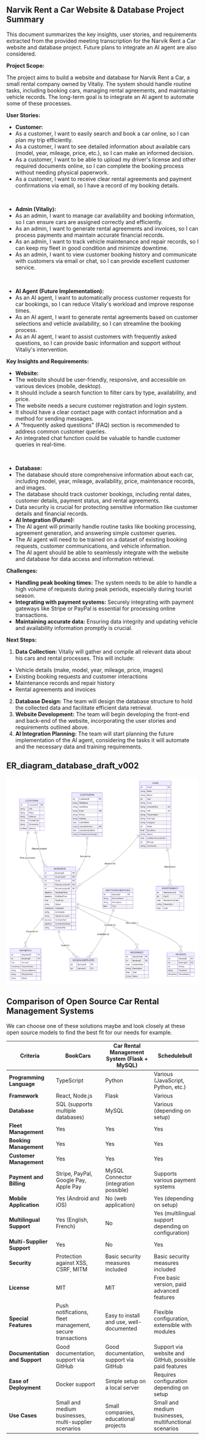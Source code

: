 ## Narvik Rent a Car Website & Database Project Summary

This document summarizes the key insights, user stories, and requirements extracted from the provided meeting transcription for the Narvik Rent a Car website and database project. Future plans to integrate an AI agent are also considered.

**Project Scope:**

The project aims to build a website and database for Narvik Rent a Car, a small rental company owned by Vitaliy. The system should handle routine tasks, including booking cars, managing rental agreements, and maintaining vehicle records. The long-term goal is to integrate an AI agent to automate some of these processes.

**User Stories:**

* **Customer:**
* As a customer, I want to easily search and book a car online, so I can plan my trip efficiently.
* As a customer, I want to see detailed information about available cars (model, year, mileage, price, etc.), so I can make an informed decision.
* As a customer, I want to be able to upload my driver's license and other required documents online, so I can complete the booking process without needing physical paperwork.
* As a customer, I want to receive clear rental agreements and payment confirmations via email, so I have a record of my booking details.
<br>

* **Admin (Vitaliy):**
* As an admin, I want to manage car availability and booking information, so I can ensure cars are assigned correctly and efficiently.
* As an admin, I want to generate rental agreements and invoices, so I can process payments and maintain accurate financial records.
* As an admin, I want to track vehicle maintenance and repair records, so I can keep my fleet in good condition and minimize downtime.
* As an admin, I want to view customer booking history and communicate with customers via email or chat, so I can provide excellent customer service.
<br>
 
* **AI Agent (Future Implementation):**
* As an AI agent, I want to automatically process customer requests for car bookings, so I can reduce Vitaliy's workload and improve response times.
* As an AI agent, I want to generate rental agreements based on customer selections and vehicle availability, so I can streamline the booking process.
* As an AI agent, I want to assist customers with frequently asked questions, so I can provide basic information and support without Vitaliy's intervention.

**Key Insights and Requirements:**

* **Website:**
* The website should be user-friendly, responsive, and accessible on various devices (mobile, desktop).
* It should include a search function to filter cars by type, availability, and price.
* The website needs a secure customer registration and login system.
* It should have a clear contact page with contact information and a method for sending messages.
* A "frequently asked questions" (FAQ) section is recommended to address common customer queries.
* An integrated chat function could be valuable to handle customer queries in real-time.
<br>

* **Database:**
* The database should store comprehensive information about each car, including model, year, mileage, availability, price, maintenance records, and images.
* The database should track customer bookings, including rental dates, customer details, payment status, and rental agreements.
* Data security is crucial for protecting sensitive information like customer details and financial records.
* **AI Integration (Future):**
* The AI agent will primarily handle routine tasks like booking processing, agreement generation, and answering simple customer queries.
* The AI agent will need to be trained on a dataset of existing booking requests, customer communications, and vehicle information.
* The AI agent should be able to seamlessly integrate with the website and database for data access and information retrieval.

**Challenges:**

* **Handling peak booking times:** The system needs to be able to handle a high volume of requests during peak periods, especially during tourist season.
* **Integrating with payment systems:** Securely integrating with payment gateways like Stripe or PayPal is essential for processing online transactions.
* **Maintaining accurate data:** Ensuring data integrity and updating vehicle and availability information promptly is crucial.

**Next Steps:**

1. **Data Collection:** Vitaliy will gather and compile all relevant data about his cars and rental processes. This will include:
* Vehicle details (make, model, year, mileage, price, images)
* Existing booking requests and customer interactions
* Maintenance records and repair history
* Rental agreements and invoices
2. **Database Design:** The team will design the database structure to hold the collected data and facilitate efficient data retrieval.
3. **Website Development:** The team will begin developing the front-end and back-end of the website, incorporating the user stories and requirements outlined above.
4. **AI Integration Planning:** The team will start planning the future implementation of the AI agent, considering the tasks it will automate and the necessary data and training requirements.


## ER_diagram_database_draft_v002
![ER_diagram_database_draft_v002](ER_diagram_database_draft_v002.png)

## Comparison of Open Source Car Rental Management Systems

We can choose one of these solutions maybe and look closely at these open source models to find the best fit for our needs for example.

| **Criteria**                      | **BookCars**                                                | **Car Rental Management System (Flask + MySQL)**             | **Schedulebull**                                            |
|-----------------------------------|-------------------------------------------------------------|-------------------------------------------------------------|-------------------------------------------------------------|
| **Programming Language**          | TypeScript                                                  | Python                                                      | Various (JavaScript, Python, etc.)                          |
| **Framework**                     | React, Node.js                                              | Flask                                                       | Various                                                     |
| **Database**                      | SQL (supports multiple databases)                           | MySQL                                                       | Various (depending on setup)                                |
| **Fleet Management**              | Yes                                                         | Yes                                                         | Yes                                                         |
| **Booking Management**            | Yes                                                         | Yes                                                         | Yes                                                         |
| **Customer Management**           | Yes                                                         | Yes                                                         | Yes                                                         |
| **Payment and Billing**           | Stripe, PayPal, Google Pay, Apple Pay                        | MySQL Connector (integration possible)                      | Supports various payment systems                            |
| **Mobile Application**            | Yes (Android and iOS)                                       | No (web application)                                        | Yes (depending on setup)                                    |
| **Multilingual Support**          | Yes (English, French)                                       | No                                                          | Yes (multilingual support depending on configuration)       |
| **Multi-Supplier Support**        | Yes                                                         | No                                                          | Yes                                                         |
| **Security**                      | Protection against XSS, CSRF, MITM                          | Basic security measures included                            | Basic security measures included                            |
| **License**                       | MIT                                                         | MIT                                                         | Free basic version, paid advanced features                  |
| **Special Features**              | Push notifications, fleet management, secure transactions   | Easy to install and use, well-documented                    | Flexible configuration, extensible with modules             |
| **Documentation and Support**     | Good documentation, support via GitHub                      | Good documentation, support via GitHub                      | Support via website and GitHub, possible paid features      |
| **Ease of Deployment**            | Docker support                                              | Simple setup on a local server                              | Requires configuration depending on setup                   |
| **Use Cases**                     | Small and medium businesses, multi-supplier scenarios       | Small companies, educational projects                       | Small and medium businesses, multifunctional scenarios      |